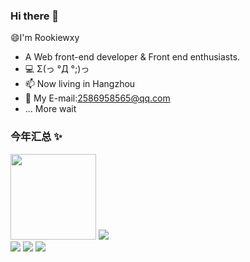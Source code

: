 ### Hi there 👋

😄I'm Rookiewxy

- A Web front-end developer & Front end enthusiasts.
- 💻 Σ(っ °Д °;)っ
- 📫 Now living in Hangzhou
- 💬 My E-mail:2586958565@qq.com
- ... More wait

### 今年汇总 ✨
<div><img height="137px" src="https://github-readme-stats.vercel.app/api?username=rookiewxy&hide_title=true&hide_border=true&show_icons=trueline_height=21&text_color=000&icon_color=000&bg_color=0,ea6161,ffc64d,fffc4d,52fa5a&theme=graywhite" />
  <img src="https://github-readme-stats.vercel.app/api/top-langs/?username=rookiewxy&hide_title=true&hide_border=true&layout=compact&langs_count=6&text_color=000&icon_color=fff&bg_color=0,52fa5a,4dfcff,c64dff&theme=graywhite" />
  </div>

<img src="https://github-readme-streak-stats.herokuapp.com/?user=rookiewxy" />

<img src="https://activity-graph.herokuapp.com/graph?username=rookiewxy&theme=xcode" />

<img src="https://visitor-badge.glitch.me/badge?page_id=rookiewxy" />

<!--
**rookiewxy/rookiewxy** is a ✨ _special_ ✨ repository because its `README.md` (this file) appears on your GitHub profile.

Here are some ideas to get you started:

- 🔭 I’m currently working on ...
- 🌱 I’m currently learning ...
- 👯 I’m looking to collaborate on ...
- 🤔 I’m looking for help with ...
- 💬  E-mail:2586958565@qq.com
Ask me about ...
- 📫 How to reach me: ...
- 😄 Pronouns: ...
- ⚡ Fun fact: ...
-->
